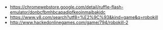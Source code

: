 - https://chromewebstore.google.com/detail/ruffle-flash-emulator/donbcfbmhbcapadipfkeojnmajbakjdc
- https://www.y8.com/search?utf8=%E2%9C%93&kind=game&q=robokill
- http://www.hackedonlinegames.com/game/794/robokill-2
